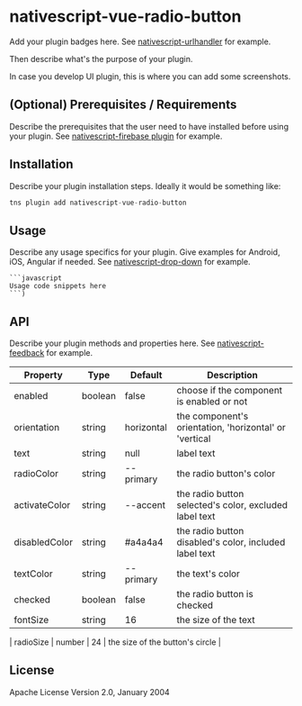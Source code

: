 # nativescript-vue-radio-button

Add your plugin badges here. See [nativescript-urlhandler](https://github.com/hypery2k/nativescript-urlhandler) for example.

Then describe what's the purpose of your plugin. 

In case you develop UI plugin, this is where you can add some screenshots.

## (Optional) Prerequisites / Requirements

Describe the prerequisites that the user need to have installed before using your plugin. See [nativescript-firebase plugin](https://github.com/eddyverbruggen/nativescript-plugin-firebase) for example.

## Installation

Describe your plugin installation steps. Ideally it would be something like:

```javascript
tns plugin add nativescript-vue-radio-button
```

## Usage 

Describe any usage specifics for your plugin. Give examples for Android, iOS, Angular if needed. See [nativescript-drop-down](https://www.npmjs.com/package/nativescript-drop-down) for example.
	
	```javascript
    Usage code snippets here
    ```)

## API

Describe your plugin methods and properties here. See [nativescript-feedback](https://github.com/EddyVerbruggen/nativescript-feedback) for example.
    
| Property | Type | Default | Description |
| --- | --- | --- | --- |
| enabled | boolean | false | choose if the component is enabled or not |
| orientation | string | horizontal | the component's orientation, 'horizontal' or 'vertical |
| text | string | null | label text |
| radioColor | string | --primary | the radio button's color |
| activateColor | string | --accent | the radio button selected's color, excluded label text |
| disabledColor | string | #a4a4a4 | the radio button disabled's color, included label text |
| textColor | string | --primary | the text's color |
| checked | boolean | false | the radio button is checked |
| fontSize | string | 16 | the size of the text |

| radioSize | number | 24 | the size of the button's circle |
    
## License

Apache License Version 2.0, January 2004
